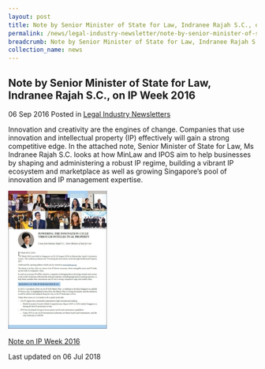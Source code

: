 ```yaml
---
layout: post
title: Note by Senior Minister of State for Law, Indranee Rajah S.C., on IP Week 2016
permalink: /news/legal-industry-newsletter/note-by-senior-minister-of-state-for-law--indranee-rajah-s-c---o9/
breadcrumb: Note by Senior Minister of State for Law, Indranee Rajah S.C., on IP Week 2016
collection_name: news
---
```


<style>
  .image {width: 200px;}
  .image img {max-width: 100%;}
</style>

Note by Senior Minister of State for Law, Indranee Rajah S.C., on IP Week 2016
---

06 Sep 2016 Posted in [Legal Industry Newsletters](/news/legal-industry-newsletters/)

Innovation and creativity are the engines of change. Companies that use innovation and intellectual property (IP) effectively will gain a strong competitive edge. In the attached note, Senior Minister of State for Law, Ms Indranee Rajah S.C. looks at how MinLaw and IPOS aim to help businesses by shaping and administering a robust IP regime, building a vibrant IP ecosystem and marketplace as well as growing Singapore’s pool of innovation and IP management expertise.  

<div class="image">
  <a href="/files/NoteonIPWeek.pdf/"><img src="/images/1530861299630.jpg/"></a>
</div>

<a href="/files/NoteonIPWeek.pdf/">Note on IP Week 2016</a>

<p class="right-side-updated">Last updated on 06 Jul 2018</p>
